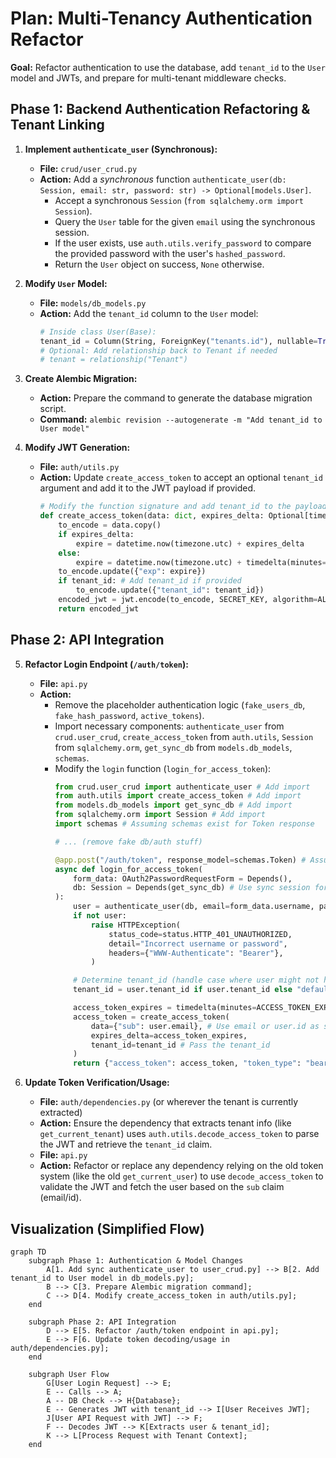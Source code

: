 # Plan: Multi-Tenancy Authentication Refactor

**Goal:** Refactor authentication to use the database, add `tenant_id` to the `User` model and JWTs, and prepare for multi-tenant middleware checks.

## Phase 1: Backend Authentication Refactoring & Tenant Linking

1.  **Implement `authenticate_user` (Synchronous):**
    *   **File:** `crud/user_crud.py`
    *   **Action:** Add a *synchronous* function `authenticate_user(db: Session, email: str, password: str) -> Optional[models.User]`.
        *   Accept a synchronous `Session` (`from sqlalchemy.orm import Session`).
        *   Query the `User` table for the given `email` using the synchronous session.
        *   If the user exists, use `auth.utils.verify_password` to compare the provided password with the user's `hashed_password`.
        *   Return the `User` object on success, `None` otherwise.

2.  **Modify `User` Model:**
    *   **File:** `models/db_models.py`
    *   **Action:** Add the `tenant_id` column to the `User` model:
        ```python
        # Inside class User(Base):
        tenant_id = Column(String, ForeignKey("tenants.id"), nullable=True, index=True) # Added index
        # Optional: Add relationship back to Tenant if needed
        # tenant = relationship("Tenant")
        ```

3.  **Create Alembic Migration:**
    *   **Action:** Prepare the command to generate the database migration script.
    *   **Command:** `alembic revision --autogenerate -m "Add tenant_id to User model"`

4.  **Modify JWT Generation:**
    *   **File:** `auth/utils.py`
    *   **Action:** Update `create_access_token` to accept an optional `tenant_id` argument and add it to the JWT payload if provided.
        ```python
        # Modify the function signature and add tenant_id to the payload
        def create_access_token(data: dict, expires_delta: Optional[timedelta] = None, tenant_id: Optional[str] = None) -> str: # Added tenant_id
            to_encode = data.copy()
            if expires_delta:
                expire = datetime.now(timezone.utc) + expires_delta
            else:
                expire = datetime.now(timezone.utc) + timedelta(minutes=ACCESS_TOKEN_EXPIRE_MINUTES)
            to_encode.update({"exp": expire})
            if tenant_id: # Add tenant_id if provided
                to_encode.update({"tenant_id": tenant_id})
            encoded_jwt = jwt.encode(to_encode, SECRET_KEY, algorithm=ALGORITHM)
            return encoded_jwt
        ```

## Phase 2: API Integration

5.  **Refactor Login Endpoint (`/auth/token`):**
    *   **File:** `api.py`
    *   **Action:**
        *   Remove the placeholder authentication logic (`fake_users_db`, `fake_hash_password`, `active_tokens`).
        *   Import necessary components: `authenticate_user` from `crud.user_crud`, `create_access_token` from `auth.utils`, `Session` from `sqlalchemy.orm`, `get_sync_db` from `models.db_models`, `schemas`.
        *   Modify the `login` function (`login_for_access_token`):
            ```python
            from crud.user_crud import authenticate_user # Add import
            from auth.utils import create_access_token # Add import
            from models.db_models import get_sync_db # Add import
            from sqlalchemy.orm import Session # Add import
            import schemas # Assuming schemas exist for Token response

            # ... (remove fake db/auth stuff)

            @app.post("/auth/token", response_model=schemas.Token) # Assuming a Token schema exists
            async def login_for_access_token(
                form_data: OAuth2PasswordRequestForm = Depends(),
                db: Session = Depends(get_sync_db) # Use sync session for auth
            ):
                user = authenticate_user(db, email=form_data.username, password=form_data.password)
                if not user:
                    raise HTTPException(
                        status_code=status.HTTP_401_UNAUTHORIZED,
                        detail="Incorrect username or password",
                        headers={"WWW-Authenticate": "Bearer"},
                    )

                # Determine tenant_id (handle case where user might not have one yet)
                tenant_id = user.tenant_id if user.tenant_id else "default" # Or handle differently if None is not allowed

                access_token_expires = timedelta(minutes=ACCESS_TOKEN_EXPIRE_MINUTES) # Use constant from auth.utils if defined there
                access_token = create_access_token(
                    data={"sub": user.email}, # Use email or user.id as subject
                    expires_delta=access_token_expires,
                    tenant_id=tenant_id # Pass the tenant_id
                )
                return {"access_token": access_token, "token_type": "bearer"}
            ```

6.  **Update Token Verification/Usage:**
    *   **File:** `auth/dependencies.py` (or wherever the tenant is currently extracted)
    *   **Action:** Ensure the dependency that extracts tenant info (like `get_current_tenant`) uses `auth.utils.decode_access_token` to parse the JWT and retrieve the `tenant_id` claim.
    *   **File:** `api.py`
    *   **Action:** Refactor or replace any dependency relying on the old token system (like the old `get_current_user`) to use `decode_access_token` to validate the JWT and fetch the user based on the `sub` claim (email/id).

## Visualization (Simplified Flow)

```mermaid
graph TD
    subgraph Phase 1: Authentication & Model Changes
        A[1. Add sync authenticate_user to user_crud.py] --> B[2. Add tenant_id to User model in db_models.py];
        B --> C[3. Prepare Alembic migration command];
        C --> D[4. Modify create_access_token in auth/utils.py];
    end

    subgraph Phase 2: API Integration
        D --> E[5. Refactor /auth/token endpoint in api.py];
        E --> F[6. Update token decoding/usage in auth/dependencies.py];
    end

    subgraph User Flow
        G[User Login Request] --> E;
        E -- Calls --> A;
        A -- DB Check --> H{Database};
        E -- Generates JWT with tenant_id --> I[User Receives JWT];
        J[User API Request with JWT] --> F;
        F -- Decodes JWT --> K[Extracts user & tenant_id];
        K --> L[Process Request with Tenant Context];
    end